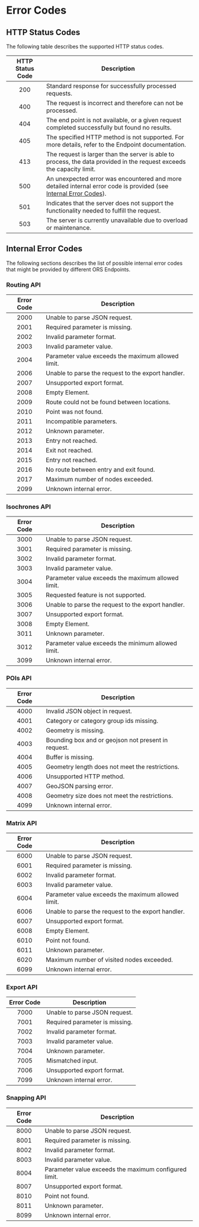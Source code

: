 # Error Codes

## HTTP Status Codes

The following table describes the supported HTTP status codes.

| HTTP Status Code | Description                                                                                                                                |
|:----------------:|--------------------------------------------------------------------------------------------------------------------------------------------|
| 200              | Standard response for successfully processed requests.                                                                                     |
| 400              | The request is incorrect and therefore can not be processed.                                                                               |
| 404              | The end point is not available, or a given request completed successfully but found no results.                                            |
| 405              | The specified HTTP method is not supported. For more details, refer to the Endpoint documentation.                                         |
| 413              | The request is larger than the server is able to process, the data provided in the request exceeds the capacity limit.                     |
| 500              | An unexpected error was encountered and more detailed internal error code is provided (see [Internal Error Codes](#internal-error-codes)). |
| 501              | Indicates that the server does not support the functionality needed to fulfill the request.                                                |
| 503              | The server is currently unavailable due to overload or maintenance.                                                                        |



## Internal Error Codes

The following sections describes the list of possible internal error codes that might be provided by different ORS
Endpoints.

### Routing API

[//]: # (keep in sync with org.heigit.ors.routing.RoutingErrorCodes)

| Error Code | Description                                        |
|:----------:|----------------------------------------------------|
|    2000    | Unable to parse JSON request.                      |x
|    2001    | Required parameter is missing.                     |x
|    2002    | Invalid parameter format.                          |x
|    2003    | Invalid parameter value.                           |x
|    2004    | Parameter value exceeds the maximum allowed limit. |
|    2006    | Unable to parse the request to the export handler. |
|    2007    | Unsupported export format.                         |x
|    2008    | Empty Element.                                     |
|    2009    | Route could not be found between locations.        |
|    2010    | Point was not found.                               |
|    2011    | Incompatible parameters.                           |
|    2012    | Unknown parameter.                                 |x
|    2013    | Entry not reached.                                 |
|    2014    | Exit not reached.                                  |
|    2015    | Entry not reached.                                 |
|    2016    | No route between entry and exit found.             |
|    2017    | Maximum number of nodes exceeded.                  |
|    2099    | Unknown internal error.                            |

### Isochrones API

[//]: # (keep in sync with org.heigit.ors.isochrones.IsochronesErrorCodes)

| Error Code | Description                                        |
|:----------:|----------------------------------------------------|
|    3000    | Unable to parse JSON request.                      |
|    3001    | Required parameter is missing.                     |
|    3002    | Invalid parameter format.                          |
|    3003    | Invalid parameter value.                           |
|    3004    | Parameter value exceeds the maximum allowed limit. |
|    3005    | Requested feature is not supported.                |
|    3006    | Unable to parse the request to the export handler. |
|    3007    | Unsupported export format.                         |
|    3008    | Empty Element.                                     |
|    3011    | Unknown parameter.                                 |
|    3012    | Parameter value exceeds the minimum allowed limit.  |
|    3099    | Unknown internal error.                            |

### POIs API

[//]: # (keep in sync with openpoiservice https://github.com/GIScience/openpoiservice/blob/master/openpoiservice/server/api/__init__.py)

| Error Code | Description                                         |
|:----------:|-----------------------------------------------------|
|    4000    | Invalid JSON object in request.                     |
|    4001    | Category or category group ids missing.             |
|    4002    | Geometry is missing.                                |
|    4003    | Bounding box and or geojson not present in request. |
|    4004    | Buffer is missing.                                  |
|    4005    | Geometry length does not meet the restrictions.     |
|    4006    | Unsupported HTTP method.                            |
|    4007    | GeoJSON parsing error.                              |
|    4008    | Geometry size does not meet the restrictions.       |
|    4099    | Unknown internal error.                             |

### Matrix API

[//]: # (keep in sync with org.heigit.ors.matrix.MatrixErrorCodes)

| Error Code | Description                                        |
|:----------:|----------------------------------------------------|
|    6000    | Unable to parse JSON request.                      |
|    6001    | Required parameter is missing.                     |
|    6002    | Invalid parameter format.                          |
|    6003    | Invalid parameter value.                           |
|    6004    | Parameter value exceeds the maximum allowed limit. |
|    6006    | Unable to parse the request to the export handler. |
|    6007    | Unsupported export format.                         |
|    6008    | Empty Element.                                     |
|    6010    | Point not found.                                   |
|    6011    | Unknown parameter.                                 |
|    6020    | Maximum number of visited nodes exceeded.          |
|    6099    | Unknown internal error.                            |

### Export API

[//]: # (keep in sync with org.heigit.ors.export.ExportErrorCodes)

| Error Code | Description                    |
|:----------:|--------------------------------|
|    7000    | Unable to parse JSON request.  |
|    7001    | Required parameter is missing. |
|    7002    | Invalid parameter format.      |
|    7003    | Invalid parameter value.       |
|    7004    | Unknown parameter.             |
|    7005    | Mismatched input.              |
|    7006    | Unsupported export format.     |
|    7099    | Unknown internal error.        |

### Snapping API 

[//]: # (keep in sync with org.heigit.ors.snapping.SnappingErrorCodes)

| Error Code | Description                                           |
|:----------:|-------------------------------------------------------|
|    8000    | Unable to parse JSON request.                         |
|    8001    | Required parameter is missing.                        |
|    8002    | Invalid parameter format.                             |
|    8003    | Invalid parameter value.                              |
|    8004    | Parameter value exceeds the maximum configured limit. |
|    8007    | Unsupported export format.                            |
|    8010    | Point not found.                                      |
|    8011    | Unknown parameter.                                    |
|    8099    | Unknown internal error.                               |
